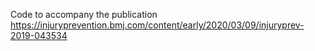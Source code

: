 Code to accompany the publication https://injuryprevention.bmj.com/content/early/2020/03/09/injuryprev-2019-043534
